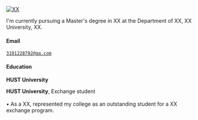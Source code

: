 [![XX](https://img.shields.io/badge/XX-github-blue?logo=github)](https://github.com/XX)

I'm currently pursuing a Master's degree in XX at the Department of XX, XX University, XX.

#### Email  
<code>3101228792@qq.com</code>  

#### Education  
**HUST University**

**HUST University**, Exchange student <br>  
• As a XX, represented my college as an outstanding student for a XX exchange program.  

